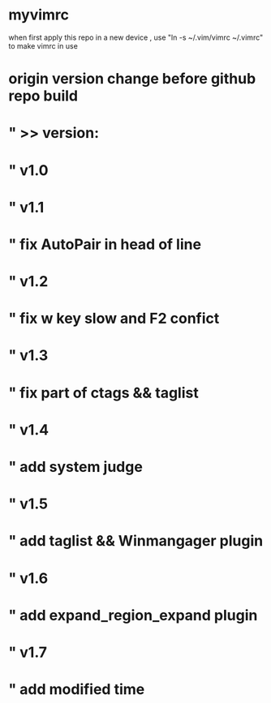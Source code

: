 # myvimrc

when first apply this repo in a new device , use "ln -s ~/.vim/vimrc ~/.vimrc" to make vimrc in use


# origin version change before github repo build
# " >> version: 
# "		  v1.0
# "		  v1.1
# "			fix AutoPair in head of line
# "		  v1.2
# "			fix w key slow and F2 confict
# "		  v1.3
# "			fix part of ctags && taglist
# "		  v1.4
# "			add system judge
# "		  v1.5
# "			add taglist && Winmangager plugin
# "		  v1.6
# "			add expand_region_expand plugin
# "		  v1.7
# "			add modified time

